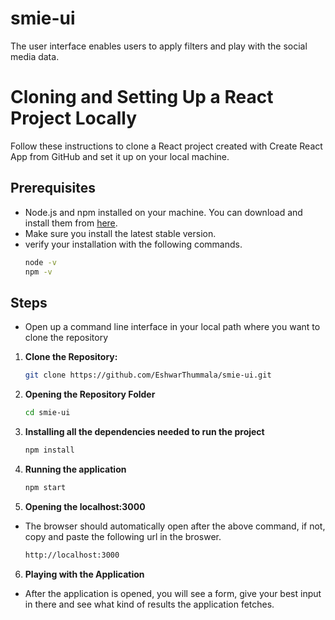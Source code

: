 # smie-ui
The user interface enables users to apply filters and play with the social media data.

# Cloning and Setting Up a React Project Locally

Follow these instructions to clone a React project created with Create React App from GitHub and set it up on your local machine.

## Prerequisites
- Node.js and npm installed on your machine. You can download and install them from [here](https://nodejs.org/).
- Make sure you install the latest stable version.
- verify your installation with the following commands.
    ```bash
    node -v
    npm -v
    ```

## Steps
- Open up a command line interface in your local path where you want to clone the repository

1. **Clone the Repository:**
   ```bash
   git clone https://github.com/EshwarThummala/smie-ui.git
   ```

2. **Opening the Repository Folder**
   ```bash
   cd smie-ui
   ```

3. **Installing all the dependencies needed to run the project**
    ```bash
    npm install
    ```

4. **Running the application**
    ```bash
    npm start
    ```

5. **Opening the localhost:3000**
- The browser should automatically open after the above command, if not, copy and paste the following url in the broswer.
    ```bash
    http://localhost:3000
    ```

6. **Playing with the Application**
- After the application is opened, you will see a form, give your best input in there and see what kind of results the application fetches.
